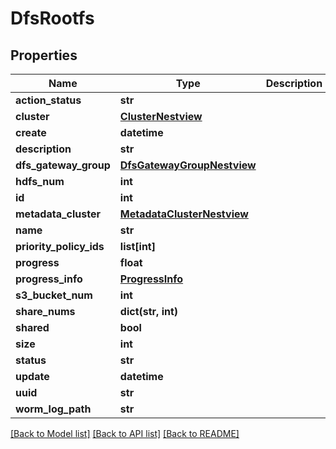 # DfsRootfs

## Properties
Name | Type | Description | Notes
------------ | ------------- | ------------- | -------------
**action_status** | **str** |  | [optional] 
**cluster** | [**ClusterNestview**](ClusterNestview.md) |  | [optional] 
**create** | **datetime** |  | [optional] 
**description** | **str** |  | [optional] 
**dfs_gateway_group** | [**DfsGatewayGroupNestview**](DfsGatewayGroupNestview.md) |  | [optional] 
**hdfs_num** | **int** |  | [optional] 
**id** | **int** |  | [optional] 
**metadata_cluster** | [**MetadataClusterNestview**](MetadataClusterNestview.md) |  | [optional] 
**name** | **str** |  | [optional] 
**priority_policy_ids** | **list[int]** |  | [optional] 
**progress** | **float** |  | [optional] 
**progress_info** | [**ProgressInfo**](ProgressInfo.md) |  | [optional] 
**s3_bucket_num** | **int** |  | [optional] 
**share_nums** | **dict(str, int)** |  | [optional] 
**shared** | **bool** |  | [optional] 
**size** | **int** |  | [optional] 
**status** | **str** |  | [optional] 
**update** | **datetime** |  | [optional] 
**uuid** | **str** |  | [optional] 
**worm_log_path** | **str** |  | [optional] 

[[Back to Model list]](../README.md#documentation-for-models) [[Back to API list]](../README.md#documentation-for-api-endpoints) [[Back to README]](../README.md)


